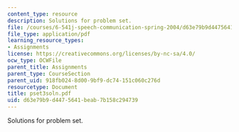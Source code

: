 ```yaml
---
content_type: resource
description: Solutions for problem set.
file: /courses/6-541j-speech-communication-spring-2004/d63e79b9d4475641beab7b158c294739_pset3soln.pdf
file_type: application/pdf
learning_resource_types:
- Assignments
license: https://creativecommons.org/licenses/by-nc-sa/4.0/
ocw_type: OCWFile
parent_title: Assignments
parent_type: CourseSection
parent_uid: 918fb024-8d00-9bf9-dc74-151c060c276d
resourcetype: Document
title: pset3soln.pdf
uid: d63e79b9-d447-5641-beab-7b158c294739
---
```

Solutions for problem set.